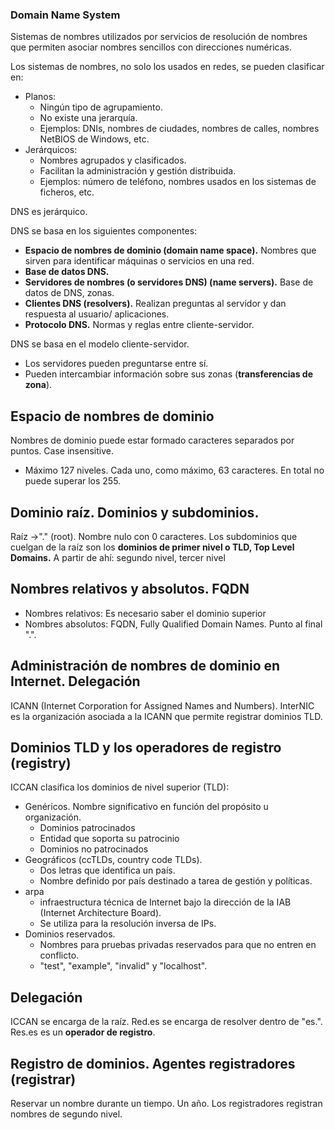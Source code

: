 ### Domain Name System
Sistemas de nombres utilizados por servicios de resolución de nombres que permiten asociar nombres sencillos con direcciones numéricas. 

Los sistemas de nombres, no solo los usados en redes, se pueden clasificar en:
- Planos:
	- Ningún tipo de agrupamiento.
	- No existe una jerarquía.
	- Ejemplos: DNIs, nombres de ciudades, nombres de calles, nombres NetBIOS de Windows, etc.
- Jerárquicos:
	- Nombres agrupados y clasificados.
	- Facilitan la administración y gestión distribuida.
	- Ejemplos: número de teléfono, nombres usados en los sistemas de ficheros, etc.

DNS es jerárquico.

DNS se basa en los siguientes componentes:
- **Espacio de nombres de dominio (domain name space).** Nombres que sirven para identificar máquinas o servicios en una red.
- **Base de datos DNS.** 
- **Servidores de nombres (o servidores DNS) (name servers).** Base de datos de DNS, zonas.
- **Clientes DNS (resolvers).** Realizan preguntas al servidor y dan respuesta al usuario/ aplicaciones.
- **Protocolo DNS.** Normas y reglas entre cliente-servidor.

DNS se basa en el modelo cliente-servidor.
- Los servidores pueden preguntarse entre sí.
- Pueden intercambiar información sobre sus zonas (**transferencias de zona**).

## Espacio de nombres de dominio
Nombres de dominio puede estar formado caracteres separados por puntos. Case insensitive.
- Máximo 127 niveles. Cada uno, como máximo, 63 caracteres. En total no puede superar los 255.

## Dominio raíz. Dominios y subdominios.
Raíz ->"." (root). Nombre nulo con 0 caracteres.
Los subdominios que cuelgan de la raíz son los **dominios de primer nivel o TLD, Top Level Domains.** A partir de ahí: segundo nivel, tercer nivel

## Nombres relativos y absolutos. FQDN
- Nombres relativos: Es necesario saber el dominio superior
- Nombres absolutos: FQDN, Fully Qualified Domain Names. Punto al final ".".

## Administración de nombres de dominio en Internet. Delegación
ICANN (Internet Corporation for Assigned Names and Numbers).
InterNIC es la organización asociada a la ICANN que permite registrar dominios TLD.

## Dominios TLD y los operadores de registro (registry)
ICCAN clasifica los dominios de nivel superior (TLD):
- Genéricos. Nombre significativo en función del propósito u organización.
	- Dominios patrocinados
	- Entidad que soporta su patrocinio
	- Dominios no patrocinados
- Geográficos (ccTLDs, country code TLDs).
	- Dos letras que identifica un país.
	- Nombre definido por país destinado a tarea de gestión y políticas.
- arpa
	- infraestructura técnica de Internet bajo la dirección de la IAB (Internet Architecture Board).
	- Se utiliza para la resolución inversa de IPs.
- Dominios reservados.
	- Nombres para pruebas privadas reservados para que no entren en conflicto.
	- "test", "example", "invalid" y "localhost".


## Delegación
ICCAN se encarga de la raíz.
Red.es se encarga de resolver dentro de "es.".
Res.es es un **operador de registro**.

## Registro de dominios. Agentes registradores (registrar)
Reservar un nombre durante un tiempo. Un año.
Los registradores registran nombres de segundo nivel.